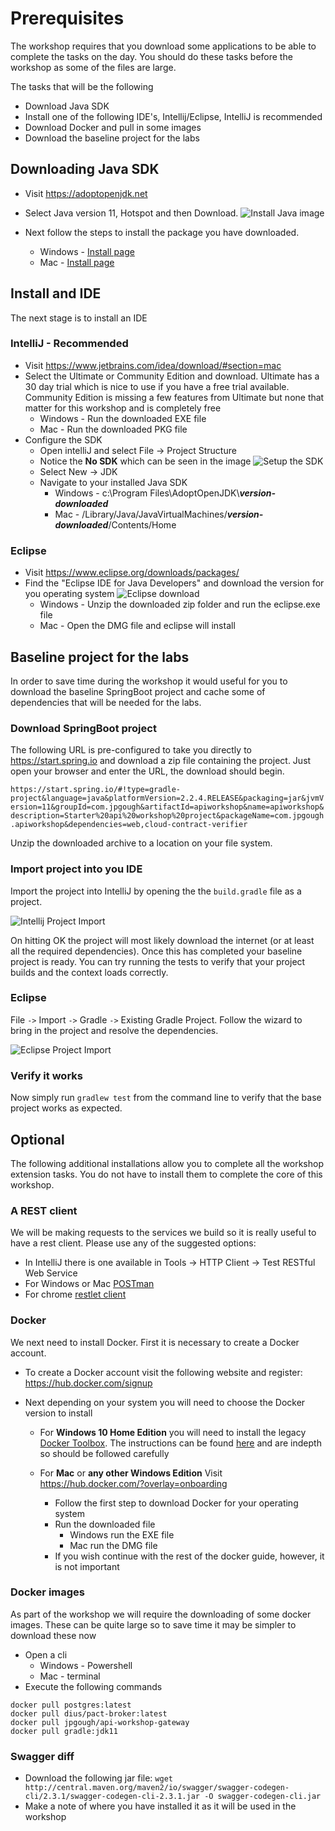 # Prerequisites

The workshop requires that you download some applications to be able to complete the tasks on the day.
You should do these tasks before the workshop as some of the files are large.

The tasks that will be the following

* Download Java SDK
* Install one of the following IDE's, Intellij/Eclipse, IntelliJ is recommended
* Download Docker and pull in some images
* Download the baseline project for the labs

## Downloading Java SDK

* Visit https://adoptopenjdk.net

* Select Java version 11, Hotspot and then Download.
   ![Install Java image](images/java_install.png)

* Next follow the steps to install the package you have downloaded.
  * Windows - [Install page](https://adoptopenjdk.net/installation.html?variant=openjdk11&jvmVariant=hotspot#windows-msi)
  * Mac - [Install page](https://adoptopenjdk.net/installation.html?variant=openjdk11&jvmVariant=hotspot#macos-pkg)

## Install and IDE

The next stage is to install an IDE

### IntelliJ - Recommended

* Visit https://www.jetbrains.com/idea/download/#section=mac
* Select the Ultimate or Community Edition and download. Ultimate has a 30 day trial which is nice to use if you have a free trial available. Community Edition is missing a few features from Ultimate but none that matter for this workshop and is completely free
  * Windows - Run the downloaded EXE file
  * Mac - Run the downloaded PKG file
* Configure the SDK
  * Open intelliJ and select File -> Project Structure
  * Notice the **No SDK** which can be seen in the image
  ![Setup the SDK](images/no_sdk.png)
  * Select New -> JDK
  * Navigate to your installed Java SDK
    * Windows - c:\Program Files\AdoptOpenJDK\\***version-downloaded***
    * Mac - /Library/Java/JavaVirtualMachines/***version-downloaded***/Contents/Home

### Eclipse

* Visit https://www.eclipse.org/downloads/packages/
* Find the "Eclipse IDE for Java Developers" and download the version for you operating system
![Eclipse download](images/eclipse_install.png)
  * Windows - Unzip the downloaded zip folder and run the eclipse.exe file
  * Mac - Open the DMG file and eclipse will install

## Baseline project for the labs

In order to save time during the workshop it would useful for you to download the baseline SpringBoot project and cache some of dependencies that will be needed for the labs.

### Download SpringBoot project

The following URL is pre-configured to take you directly to https://start.spring.io and download a zip file containing the project. Just open your browser and enter the URL, the download should begin.

`https://start.spring.io/#!type=gradle-project&language=java&platformVersion=2.2.4.RELEASE&packaging=jar&jvmVersion=11&groupId=com.jpgough&artifactId=apiworkshop&name=apiworkshop&description=Starter%20api%20workshop%20project&packageName=com.jpgough.apiworkshop&dependencies=web,cloud-contract-verifier`

Unzip the downloaded archive to a location on your file system.

### Import project into you IDE

Import the project into IntelliJ by opening the the `build.gradle` file as a project.

![Intellij Project Import](../01-spring-boot/01B-sample-import.png)

On hitting OK the project will most likely download the internet (or at least all the required dependencies).
Once this has completed your baseline project is ready. 
You can try running the tests to verify that your project builds and the context loads correctly.

### Eclipse

File `->` Import `->` Gradle `->` Existing Gradle Project.
Follow the wizard to bring in the project and resolve the dependencies.

![Eclipse Project Import](../01-spring-boot/01B2-eclipse.png)

### Verify it works

Now simply run `gradlew test` from the command line to verify that the base project works as expected.

## Optional

The following additional installations allow you to complete all the workshop extension tasks. You do not have to install them to complete the core of this workshop.

### A REST client

We will be making requests to the services we build so it is really useful to have a rest client. Please use any of the suggested options:

* In IntelliJ there is one available in Tools -> HTTP Client -> Test RESTful Web Service
* For Windows or Mac [POSTman](https://www.getpostman.com/downloads/)
* For chrome [restlet client](https://chrome.google.com/webstore/detail/restlet-client-rest-api-t/aejoelaoggembcahagimdiliamlcdmfm?hl=en)

### Docker

We next need to install Docker. First it is necessary to create a Docker account.

* To create a Docker account visit the following website and register: https://hub.docker.com/signup

* Next depending on your system you will need to choose the Docker version to install

  * For **Windows 10 Home Edition** you will need to install the legacy [Docker Toolbox](https://docs.docker.com/toolbox/toolbox_install_windows/). The instructions can be found [here](https://docs.docker.com/toolbox/toolbox_install_windows/) and are indepth so should be followed carefully

  * For **Mac** or **any other Windows Edition** Visit https://hub.docker.com/?overlay=onboarding
    * Follow the first step to download Docker for your operating system
    * Run the downloaded file
      * Windows run the EXE file
      * Mac run the DMG file
    * If you wish continue with the rest of the docker guide, however, it is not important

### Docker images

As part of the workshop we will require the downloading of some docker images. These can be quite large so to save time it may be simpler to download these now

* Open a cli
  * Windows - Powershell
  * Mac - terminal
* Execute the following commands

```docker
docker pull postgres:latest
docker pull dius/pact-broker:latest
docker pull jpgough/api-workshop-gateway
docker pull gradle:jdk11
```

### Swagger diff

* Download the following jar file: `wget http://central.maven.org/maven2/io/swagger/swagger-codegen-cli/2.3.1/swagger-codegen-cli-2.3.1.jar -O swagger-codegen-cli.jar`
* Make a note of where you have installed it as it will be used in the workshop
